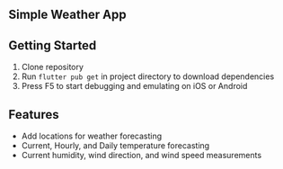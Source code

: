 ## Simple Weather App

## Getting Started

1. Clone repository
2. Run `flutter pub get` in project directory to download dependencies
3. Press F5 to start debugging and emulating on iOS or Android

## Features
- Add locations for weather forecasting
- Current, Hourly, and Daily temperature forecasting
- Current humidity, wind direction, and wind speed measurements
